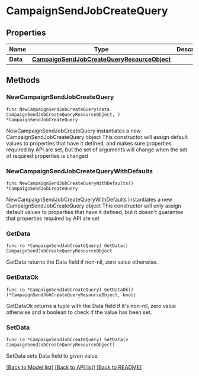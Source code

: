 # CampaignSendJobCreateQuery

## Properties

Name | Type | Description | Notes
------------ | ------------- | ------------- | -------------
**Data** | [**CampaignSendJobCreateQueryResourceObject**](CampaignSendJobCreateQueryResourceObject.md) |  | 

## Methods

### NewCampaignSendJobCreateQuery

`func NewCampaignSendJobCreateQuery(data CampaignSendJobCreateQueryResourceObject, ) *CampaignSendJobCreateQuery`

NewCampaignSendJobCreateQuery instantiates a new CampaignSendJobCreateQuery object
This constructor will assign default values to properties that have it defined,
and makes sure properties required by API are set, but the set of arguments
will change when the set of required properties is changed

### NewCampaignSendJobCreateQueryWithDefaults

`func NewCampaignSendJobCreateQueryWithDefaults() *CampaignSendJobCreateQuery`

NewCampaignSendJobCreateQueryWithDefaults instantiates a new CampaignSendJobCreateQuery object
This constructor will only assign default values to properties that have it defined,
but it doesn't guarantee that properties required by API are set

### GetData

`func (o *CampaignSendJobCreateQuery) GetData() CampaignSendJobCreateQueryResourceObject`

GetData returns the Data field if non-nil, zero value otherwise.

### GetDataOk

`func (o *CampaignSendJobCreateQuery) GetDataOk() (*CampaignSendJobCreateQueryResourceObject, bool)`

GetDataOk returns a tuple with the Data field if it's non-nil, zero value otherwise
and a boolean to check if the value has been set.

### SetData

`func (o *CampaignSendJobCreateQuery) SetData(v CampaignSendJobCreateQueryResourceObject)`

SetData sets Data field to given value.



[[Back to Model list]](../README.md#documentation-for-models) [[Back to API list]](../README.md#documentation-for-api-endpoints) [[Back to README]](../README.md)



